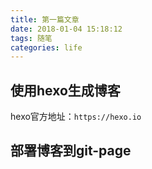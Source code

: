 ```yaml
---
title: 第一篇文章
date: 2018-01-04 15:18:12
tags: 随笔 
categories: life
---
```


## 使用hexo生成博客
hexo官方地址：`https://hexo.io`

## 部署博客到git-page
